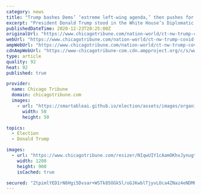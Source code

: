 ```yaml
---
category: news
title: "Trump bashes Dems’ ‘extreme left-wing agenda,’ then pushes for $2,000 cash payments, something opposed by conservatives. It’s confusing."
excerpt: "President Donald Trump stood in the White House’s Diplomatic Reception Room, holiday garland and gleaming ornaments draped on the fireplace behind him, and spoke into the camera not to deliver warm Christmas wishes,"
publishedDateTime: 2020-12-23T20:25:00Z
originalUrl: "https://www.chicagotribune.com/nation-world/ct-nw-trump-covid-19-relief-20201223-4npyt3iqsbbwtohq6fd4bin23e-story.html"
webUrl: "https://www.chicagotribune.com/nation-world/ct-nw-trump-covid-19-relief-20201223-4npyt3iqsbbwtohq6fd4bin23e-story.html"
ampWebUrl: "https://www.chicagotribune.com/nation-world/ct-nw-trump-covid-19-relief-20201223-4npyt3iqsbbwtohq6fd4bin23e-story.html?outputType=amp"
cdnAmpWebUrl: "https://www-chicagotribune-com.cdn.ampproject.org/c/s/www.chicagotribune.com/nation-world/ct-nw-trump-covid-19-relief-20201223-4npyt3iqsbbwtohq6fd4bin23e-story.html?outputType=amp"
type: article
quality: 92
heat: 92
published: true

provider:
  name: Chicago Tribune
  domain: chicagotribune.com
  images:
    - url: "https://smartableai.github.io/election/assets/images/organizations/chicagotribune.com-50x50.jpg"
      width: 50
      height: 50

topics:
  - Election
  - Donald Trump

images:
  - url: "https://www.chicagotribune.com/resizer/NIqwUIY1cAamOKhxJynugtGG97Y=/1200x0/top/cloudfront-us-east-1.images.arcpublishing.com/tronc/5CQXMI33ZVBUVOCTSVDKV6ZN4Y"
    width: 1200
    height: 900
    isCached: true

secured: "ZtpimlYED1rN6Hgi5Dvsar+WSTk85OGk5l/oGJKwblTjyvLOca4ZNaz4eNDMHYslFEBXKt6/DhaHtLlEPBm/v2RvB4B3dIhIW+nN3eCor0SYXhgjc+9Mnmgdys1/0ztU8EklJ526t8E+PpJc54CBC2P6qU1SkIkkNQpUNBNjcvrnKXMO4l5eNgDeKY4HRzrVx1oQ+Ud5utGyBA297+TASqJoMQbYqcZQ0kLD6f/DQ7IoNXXMK1IkkLJn+22WZi8EYF8b4dbuSFQ50RvqRPSJk0S2VXlxAAThUa+4QBS/CvK8jlsEvfTPF54VWGi71Y9B7p0B//1LEMprBqfEL1p4AfnElJdJ8CEMZ9+2dwh3rTs=;j6Bw/VJVHocUPWIfT/Q0JA=="
---
```


